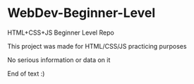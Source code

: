 # WebDev-Beginner-Level
HTML+CSS+JS Beginner Level Repo

This project was made for HTML/CSS/JS practicing purposes

No serious information or data on it

End of text :)